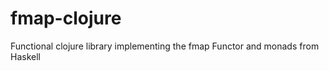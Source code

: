 fmap-clojure
============

Functional clojure library implementing the fmap Functor and monads from Haskell
